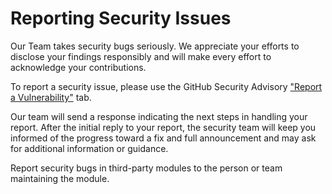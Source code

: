 # Reporting Security Issues

Our Team takes security bugs seriously. We appreciate your efforts to disclose your findings responsibly and will make every effort to acknowledge your contributions.

To report a security issue, please use the GitHub Security Advisory ["Report a Vulnerability"](https://github.com/soysoliscarlos/terraform-azurerm-AVD/security/advisories/new) tab.

Our team will send a response indicating the next steps in handling your report. After the initial reply to your report, the security team will keep you informed of the progress toward a fix and full announcement and may ask for additional information or guidance.

Report security bugs in third-party modules to the person or team maintaining the module.
